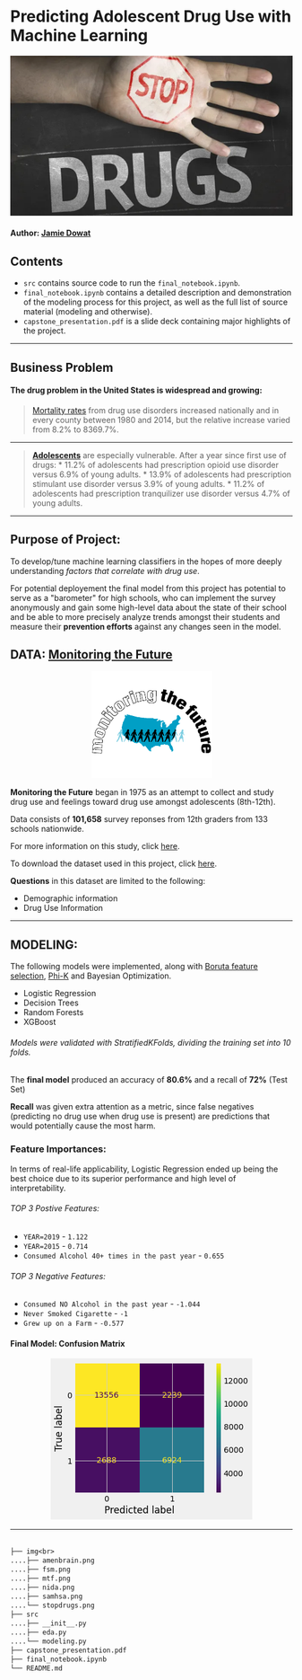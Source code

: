 # Predicting Adolescent Drug Use with Machine Learning

<div style="text-align:center"><img src='img/stopdrugs.png'/></div>

#### Author: [Jamie Dowat](mailto:jamie_dowat44@yahoo.com)

## Contents

* `src` contains source code to run the `final_notebook.ipynb`.
* `final_notebook.ipynb` contains a detailed description and demonstration of the modeling process for this project, as well as the full list of source material (modeling and otherwise).
* `capstone_presentation.pdf` is a slide deck containing major highlights of the project.

***********
## Business Problem

#### The drug problem in the United States is widespread and growing:

> [Mortality rates](https://jamanetwork.com/journals/jama/article-abstract/2674665) from drug use disorders increased nationally and in every county between 1980 and 2014, but the relative increase varied from 8.2% to 8369.7%.

************

> [**Adolescents**](https://www.drugabuse.gov/news-events/news-releases/2021/03/younger-age-of-first-cann[…]ssociated-with-faster-development-of-substance-use-disorders) are especially vulnerable. After a year since first use of drugs:
        * 11.2% of adolescents had prescription opioid use disorder versus 6.9% of young adults. 
        * 13.9% of adolescents had prescription stimulant use disorder versus 3.9% of young adults. 
        * 11.2% of adolescents had prescription tranquilizer use disorder versus 4.7% of young adults.
        
***********        

## Purpose of Project:

To develop/tune machine learning classifiers in the hopes of more deeply understanding *factors that correlate with drug use*.

For potential deployement the final model from this project has potential to serve as a "barometer" for high schools, who can implement the survey anonymously and gain some high-level data about the state of their school and be able to more precisely analyze trends amongst their students and measure their **prevention efforts** against any changes seen in the model.

## DATA: [Monitoring the Future](www.monitoringthefuture.org)

<div style="text-align:center"><img src='img/mtf.png'/></div>

**Monitoring the Future** began in 1975 as an attempt to collect and study drug use and feelings toward drug use amongst adolescents (8th-12th). 

Data consists of **101,658** survey reponses from 12th graders from 133 schools nationwide.

For more information on this study, click [here](http://monitoringthefuture.org/purpose.html).

To download the dataset used in this project, click [here](https://www.kaggle.com/jamiedowat/monitoring-the-future-12th-grade-drug-use-survey).

**Questions** in this dataset are limited to the following:
* Demographic information
* Drug Use Information

*************

## MODELING:

The following models were implemented, along with [Boruta feature selection](https://towardsdatascience.com/boruta-explained-the-way-i-wish-someone-explained-it-to-me-4489d70e154a), [Phi-K](https://phik.readthedocs.io/en/latest/tutorials.html) and Bayesian Optimization.
* Logistic Regression
* Decision Trees
* Random Forests
* XGBoost

###### Models were validated with StratifiedKFolds, dividing the training set into 10 folds.

The **final model** produced an accuracy of **80.6%** and a recall of **72%** (Test Set)

**Recall** was given extra attention as a metric, since false negatives (predicting no drug use when drug use is present) are predictions that would potentially cause the most harm.

### Feature Importances:

In terms of real-life applicability, Logistic Regression ended up being the best choice due to its superior performance and high level of interpretability.

###### TOP 3 Postive Features:
* `YEAR=2019` - `1.122`
* `YEAR=2015` - `0.714`
* `Consumed Alcohol 40+ times in the past year` - `0.655`

###### TOP 3 Negative Features:
* `Consumed NO Alcohol in the past year` - `-1.044`
* `Never Smoked Cigarette` - `-1`
* `Grew up on a Farm` - `-0.577`

#### Final Model: Confusion Matrix

<div style="text-align:center"><img src='img/finalmodel.png'/></div>

************

```

├── img<br>
....├── amenbrain.png
....├── fsm.png
....├── mtf.png
....├── nida.png
....├── samhsa.png
....└── stopdrugs.png
├── src
....├── __init__.py
....├── eda.py
....└── modeling.py
├── capstone_presentation.pdf
├── final_notebook.ipynb
└── README.md
```